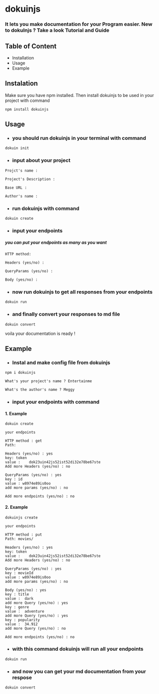 # dokuinjs

### It lets you make documentation for your Program easier. New to dokuInjs ? Take a look Tutorial and Guide

## Table of Content

- Installation
- Usage
- Example

## Instalation

Make sure you have npm installed. Then install dokuinjs to be used in your project with command

```shell
npm install dokuinjs
```

## Usage

* ### you should run dokuinjs in your terminal with command ###

```shell
dokuin init
```

* ### input about your project ###

```shell
Projct's name :

Project's Description :

Base URL :

Author's name :
```

* ### run dokuinjs with command ###

```shell
dokuin create
```

* ### input your endpoints

##### you can put your endpoints as many as you want ###

```shell
HTTP method:

Headers (yes/no) :

QueryParams (yes/no) :

Body (yes/no) :
```

* ### now run dokuinjs to get all responses from your endpoints ###

```shell
dokuin run
```

* ### and finally convert your responses to md file ###

```shell
dokuin convert
```

voila your documentation is ready !

## Example

* ### Instal and make config file from dokuinjs ###

```shell
npm i dokuinjs

What's your project's name ? Entertainme

What's the author's name ? Meggy
```

* ### input your endpoints with command ###

#### 1. Example

```shell
dokuin create

your endpoints

HTTP method : get
Path:

Headers (yes/no) : yes
key: token
value :    dok23uin42js52ist52di32e78be67ste
Add more Headers (yes/no) : no

QueryParams (yes/no) : yes
key : id
value : w8974e89is0oo
add more params (yes/no) : no

Add more endpoints (yes/no) : no

```

#### 2. Example

```shell
dokuinjs create

your endpoints

HTTP method : put
Path: movies/

Headers (yes/no) : yes
key: token
value :    dok23uin42js52ist52di32e78be67ste
Add more Headers (yes/no) : no

QueryParams (yes/no) : yes
key : movieId
value : w8974e89is0oo
add more params (yes/no) : no

Body (yes/no) : yes
key : title
value :  dark
add more Query (yes/no) : yes
key : genre
value :  adventure
add more Query (yes/no) : yes
key : popularity
value :  34.912
add more Query (yes/no) : no

Add more endpoints (yes/no) : no

```

* ### with this command dokuinjs will run all your endpoints ###

```shell
dokuin run
```

* ### and now you can get your md documentation from your respose ###

```shell
dokuin convert
```
